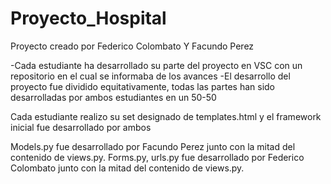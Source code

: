 # Proyecto_Hospital

Proyecto creado por Federico Colombato Y Facundo Perez

-Cada estudiante ha desarrollado su parte del proyecto en VSC con un repositorio en el cual se informaba de los avances 
-El desarrollo del proyecto fue dividido equitativamente, todas las partes han sido desarrolladas por ambos estudiantes en un 50-50

Cada estudiante realizo su set designado de templates.html y el framework inicial fue desarrollado por ambos

Models.py fue desarrollado por Facundo Perez junto con la mitad del contenido de views.py.
Forms.py, urls.py fue desarrollado por Federico Colombato junto con la mitad del contenido de views.py.